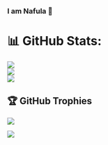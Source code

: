 ### I am Nafula 👋

# 📊 GitHub Stats:
![](https://github-readme-stats.vercel.app/api?username=Abisakyn&theme=dark&hide_border=false&include_all_commits=false&count_private=false)<br/>
![](https://github-readme-streak-stats.herokuapp.com/?user=Abisakyn&theme=dark&hide_border=false)<br/>
![](https://github-readme-stats.vercel.app/api/top-langs/?username=Abisakyn&theme=dark&hide_border=false&include_all_commits=false&count_private=false&layout=compact)

## 🏆 GitHub Trophies
![](https://github-profile-trophy.vercel.app/?username=Abisakyn&theme=radical&no-frame=false&no-bg=true&margin-w=4)


<a href="https://visitcount.itsvg.in">
  <img src="https://visitcount.itsvg.in/api?id=abisakyn&label=Profile%20Views&color=10&icon=6&pretty=false" />
</a>
